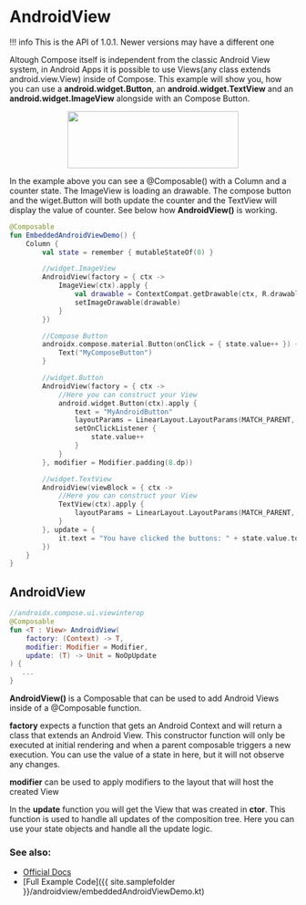 # AndroidView

!!! info
    This is the API of 1.0.1. Newer versions may have a different one

Altough Compose itself is independent from the classic Android View system, in Android Apps it is possible to use Views(any class extends android.view.View) inside of Compose.
This example will show you, how you can use a **android.widget.Button**, an **android.widget.TextView** and an **android.widget.ImageView** alongside with an Compose Button.


<p align="center">
  <img src ="{{ site.images }}/viewinterop/androidview/androidview.png" height=100 width=300  />
</p>

In the example above you can see a @Composable() with a Column and a counter state. The ImageView is loading an drawable.
The compose button and the wiget.Button will both update the counter and the TextView will display the value of counter. See below how **AndroidView()** is working.


```kotlin
@Composable
fun EmbeddedAndroidViewDemo() {
    Column {
        val state = remember { mutableStateOf(0) }

        //widget.ImageView
        AndroidView(factory = { ctx ->
            ImageView(ctx).apply {
                val drawable = ContextCompat.getDrawable(ctx, R.drawable.composelogo)
                setImageDrawable(drawable)
            }
        })

        //Compose Button
        androidx.compose.material.Button(onClick = { state.value++ }) {
            Text("MyComposeButton")
        }

        //widget.Button
        AndroidView(factory = { ctx ->
            //Here you can construct your View
            android.widget.Button(ctx).apply {
                text = "MyAndroidButton"
                layoutParams = LinearLayout.LayoutParams(MATCH_PARENT, WRAP_CONTENT)
                setOnClickListener {
                    state.value++
                }
            }
        }, modifier = Modifier.padding(8.dp))

        //widget.TextView
        AndroidView(viewBlock = { ctx ->
            //Here you can construct your View
            TextView(ctx).apply {
                layoutParams = LinearLayout.LayoutParams(MATCH_PARENT, WRAP_CONTENT)
            }
        }, update = {
            it.text = "You have clicked the buttons: " + state.value.toString() + " times"
        })
    }
}
```



## AndroidView
```kotlin
//androidx.compose.ui.viewinterop
@Composable
fun <T : View> AndroidView(
    factory: (Context) -> T,
    modifier: Modifier = Modifier,
    update: (T) -> Unit = NoOpUpdate
) {
   ...
}
```
**AndroidView()** is a Composable that can be used to add Android Views inside of a @Composable function.

**factory** expects a function that gets an Android Context and will return a class that extends an Android View. This constructor function will only be executed at initial rendering and when a parent composable triggers a new execution.
You can use the value of a state in here, but it will not observe any changes.

**modifier** can be used to apply modifiers to the layout that will host the created View

In the **update** function you will get the View that was created in **ctor**. This function is used to handle all updates of the composition tree. Here you can use your state objects and handle all the update logic.


### See also:
* [Official Docs](https://developer.android.com/reference/kotlin/androidx/compose/ui/viewinterop/package-summary#androidview)
* [Full Example Code]({{ site.samplefolder }}/androidview/embeddedAndroidViewDemo.kt)

